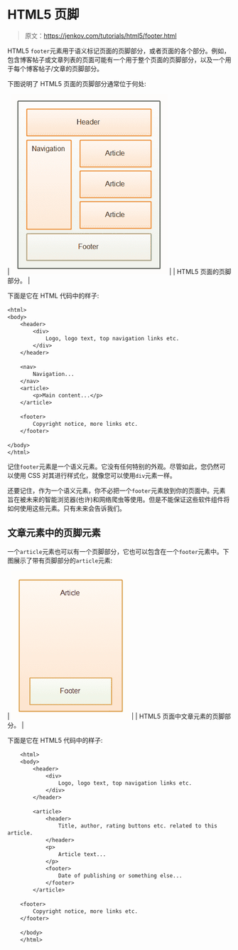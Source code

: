 # HTML5 页脚

> 原文：<https://jenkov.com/tutorials/html5/footer.html>

HTML5 `footer`元素用于语义标记页面的页脚部分，或者页面的各个部分。例如，包含博客帖子或文章列表的页面可能有一个用于整个页面的页脚部分，以及一个用于每个博客帖子/文章的页脚部分。

下图说明了 HTML5 页面的页脚部分通常位于何处:

| ![The footer section of an HTML5 page.](img/738c525546259fb68daa9aa8a3ec912f.png) |
| HTML5 页面的页脚部分。 |

下面是它在 HTML 代码中的样子:

```
<html>
<body>
    <header>
        <div>
            Logo, logo text, top navigation links etc.
        </div>
    </header>

    <nav>
        Navigation...
    </nav>
    <article>
        <p>Main content...</p>
    </article>

    <footer>
        Copyright notice, more links etc.        
    </footer>

</body>
</html>

```

记住`footer`元素是一个语义元素。它没有任何特别的外观。尽管如此，您仍然可以使用 CSS 对其进行样式化，就像您可以使用`div`元素一样。

还要记住，作为一个语义元素，你不必把一个`footer`元素放到你的页面中。元素旨在被未来的智能浏览器(也许)和网络爬虫等使用。但是不能保证这些软件组件将如何使用这些元素。只有未来会告诉我们。

## 文章元素中的页脚元素

一个`article`元素也可以有一个页脚部分，它也可以包含在一个`footer`元素中。下图展示了带有页脚部分的`article`元素:

| ![The footer section of article elements in an HTML5 page.](img/d07d5d70484a0c2a2851d4bfb520c38e.png) |
| HTML5 页面中文章元素的页脚部分。 |

下面是它在 HTML5 代码中的样子:

```
    <html>
    <body>
        <header>
            <div>
                Logo, logo text, top navigation links etc.
            </div>
        </header>

        <article>
            <header>
                Title, author, rating buttons etc. related to this article.
            </header>
            <p>
                Article text...
            </p>
            <footer>
                Date of publishing or something else...
            </footer>
        </article>

    <footer>
        Copyright notice, more links etc.
    </footer>

    </body>
    </html>

```